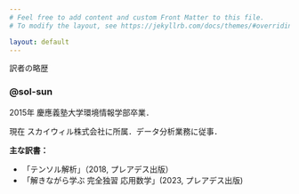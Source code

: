 ```yaml
---
# Feel free to add content and custom Front Matter to this file.
# To modify the layout, see https://jekyllrb.com/docs/themes/#overriding-theme-defaults

layout: default
---
```


訳者の略歴

### @sol-sun
2015年 慶應義塾大学環境情報学部卒業．

現在 スカイウィル株式会社に所属．データ分析業務に従事．

**主な訳書：**
- 「テンソル解析」（2018, プレアデス出版）
- 「解きながら学ぶ 完全独習 応用数学」(2023, プレアデス出版)
